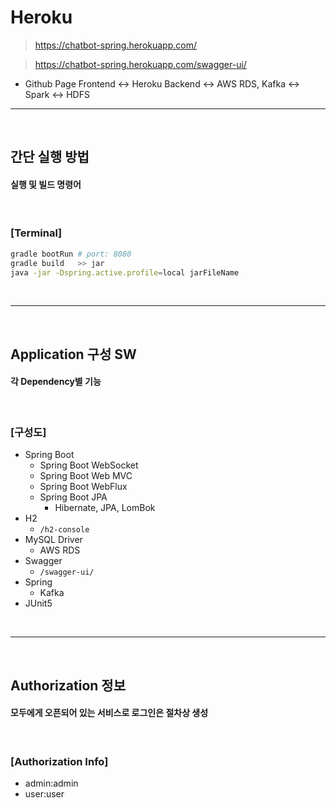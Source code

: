 # Heroku
> https://chatbot-spring.herokuapp.com/

> https://chatbot-spring.herokuapp.com/swagger-ui/
* Github Page Frontend <-> Heroku Backend <-> AWS RDS, Kafka <-> Spark <-> HDFS

<hr>
<br>

## 간단 실행 방법
#### 실행 및 빌드 명령어

<br>

### [Terminal]
```bash
gradle bootRun # port: 8080
gradle build   >> jar
java -jar -Dspring.active.profile=local jarFileName 
```

<br>
<hr>
<br>

## Application 구성 SW
#### 각 Dependency별 기능

<br>

### [구성도]
* Spring Boot
  * Spring Boot WebSocket
  * Spring Boot Web MVC
  * Spring Boot WebFlux
  * Spring Boot JPA
    * Hibernate, JPA, LomBok
* H2
  * `/h2-console`
* MySQL Driver
  * AWS RDS
* Swagger
  * `/swagger-ui/` 
* Spring 
  * Kafka
* JUnit5

<br>
<hr>
<br>

## Authorization 정보
#### 모두에게 오픈되어 있는 서비스로 로그인은 절차상 생성

<br>

### [Authorization Info]
* admin:admin
* user:user
